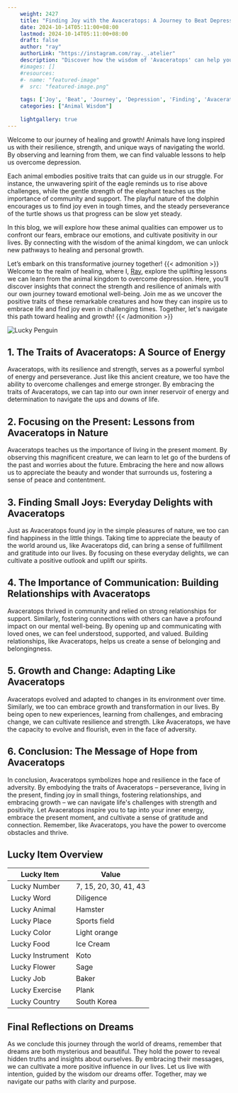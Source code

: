 ```yaml
---
    weight: 2427
    title: "Finding Joy with the Avaceratops: A Journey to Beat Depression"  # Assuming 'title' column exists
    date: 2024-10-14T05:11:00+08:00
    lastmod: 2024-10-14T05:11:00+08:00
    draft: false
    author: "ray"
    authorLink: "https://instagram.com/ray._.atelier"
    description: "Discover how the wisdom of 'Avaceratops' can help you overcome depression and find joy in your life journey."
    #images: []
    #resources:
    #- name: "featured-image"
    #  src: "featured-image.png"
    
    tags: ['Joy', 'Beat', 'Journey', 'Depression', 'Finding', 'Avaceratops']
    categories: ["Animal Wisdom"]
    
    lightgallery: true
---
```

    
Welcome to our journey of healing and growth! Animals have long inspired us with their resilience, strength, and unique ways of navigating the world. By observing and learning from them, we can find valuable lessons to help us overcome depression.

Each animal embodies positive traits that can guide us in our struggle. For instance, the unwavering spirit of the eagle reminds us to rise above challenges, while the gentle strength of the elephant teaches us the importance of community and support. The playful nature of the dolphin encourages us to find joy even in tough times, and the steady perseverance of the turtle shows us that progress can be slow yet steady.

In this blog, we will explore how these animal qualities can empower us to confront our fears, embrace our emotions, and cultivate positivity in our lives. By connecting with the wisdom of the animal kingdom, we can unlock new pathways to healing and personal growth.

Let’s embark on this transformative journey together!
{{< admonition >}}
Welcome to the realm of healing, where I, [Ray](https://instagram.com/ray._.atelier), explore the uplifting lessons we can learn from the animal kingdom to overcome depression. Here, you’ll discover insights that connect the strength and resilience of animals with our own journey toward emotional well-being. Join me as we uncover the positive traits of these remarkable creatures and how they can inspire us to embrace life and find joy even in challenging times. Together, let's navigate this path toward healing and growth!
{{< /admonition >}}

![Lucky Penguin](https://cdn.pixabay.com/photo/2024/09/07/02/34/penguins-9028827_1280.jpg "Lucky Penguin")

## 1. The Traits of Avaceratops: A Source of Energy
Avaceratops, with its resilience and strength, serves as a powerful symbol of energy and perseverance. Just like this ancient creature, we too have the ability to overcome challenges and emerge stronger. By embracing the traits of Avaceratops, we can tap into our own inner reservoir of energy and determination to navigate the ups and downs of life.

## 2. Focusing on the Present: Lessons from Avaceratops in Nature
Avaceratops teaches us the importance of living in the present moment. By observing this magnificent creature, we can learn to let go of the burdens of the past and worries about the future. Embracing the here and now allows us to appreciate the beauty and wonder that surrounds us, fostering a sense of peace and contentment.

## 3. Finding Small Joys: Everyday Delights with Avaceratops
Just as Avaceratops found joy in the simple pleasures of nature, we too can find happiness in the little things. Taking time to appreciate the beauty of the world around us, like Avaceratops did, can bring a sense of fulfillment and gratitude into our lives. By focusing on these everyday delights, we can cultivate a positive outlook and uplift our spirits.

## 4. The Importance of Communication: Building Relationships with Avaceratops
Avaceratops thrived in community and relied on strong relationships for support. Similarly, fostering connections with others can have a profound impact on our mental well-being. By opening up and communicating with loved ones, we can feel understood, supported, and valued. Building relationships, like Avaceratops, helps us create a sense of belonging and belongingness.

## 5. Growth and Change: Adapting Like Avaceratops
Avaceratops evolved and adapted to changes in its environment over time. Similarly, we too can embrace growth and transformation in our lives. By being open to new experiences, learning from challenges, and embracing change, we can cultivate resilience and strength. Like Avaceratops, we have the capacity to evolve and flourish, even in the face of adversity.

## 6. Conclusion: The Message of Hope from Avaceratops
In conclusion, Avaceratops symbolizes hope and resilience in the face of adversity. By embodying the traits of Avaceratops – perseverance, living in the present, finding joy in small things, fostering relationships, and embracing growth – we can navigate life's challenges with strength and positivity. Let Avaceratops inspire you to tap into your inner energy, embrace the present moment, and cultivate a sense of gratitude and connection. Remember, like Avaceratops, you have the power to overcome obstacles and thrive.


## Lucky Item Overview
| Lucky Item          | Value              |
|---------------|--------------------|
| Lucky Number        | 7, 15, 20, 30, 41, 43  |
| Lucky Word          | Diligence |
| Lucky Animal        | Hamster |
| Lucky Place         | Sports field     |
| Lucky Color         | Light orange     |
| Lucky Food          | Ice Cream      |
| Lucky Instrument    | Koto |
| Lucky Flower        | Sage    |
| Lucky Job           | Baker       |
| Lucky Exercise      | Plank  |
| Lucky Country       | South Korea    |


##  Final Reflections on Dreams

As we conclude this journey through the world of dreams, remember that dreams are both mysterious and beautiful. They hold the power to reveal hidden truths and insights about ourselves. By embracing their messages, we can cultivate a more positive influence in our lives. Let us live with intention, guided by the wisdom our dreams offer. Together, may we navigate our paths with clarity and purpose.
